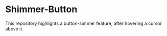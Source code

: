 # Shimmer-Button
This repository highlights a button-simmer feature, after hovering a cursor above it.
